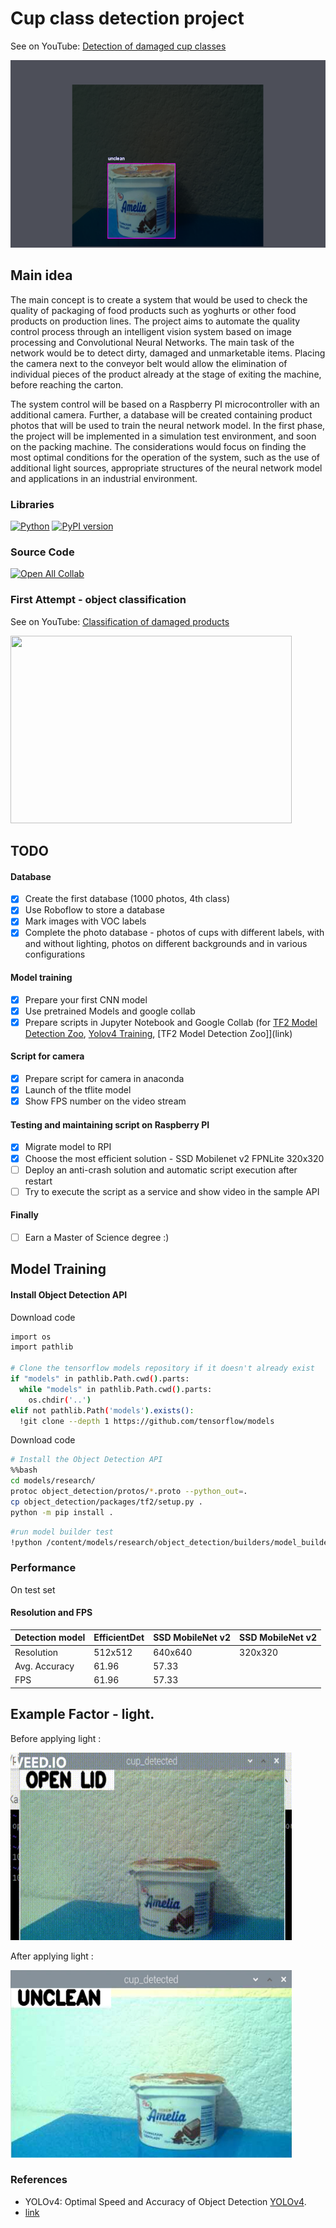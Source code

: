 # Cup class detection project

See on YouTube: [Detection of damaged cup classes](SOON)

[<img src="assets/roboflow_labels.png" width="550" height="300">](https://www.youtube.com/watch?v=bSiHZTzwNEM)

## Main idea
The main concept is to create a system that would be used to check the quality of packaging of food products such as yoghurts or other food products on production lines. The project aims to automate the quality control process through an intelligent vision system based on image processing and Convolutional Neural Networks. The main task of the network would be to detect dirty, damaged and unmarketable items. Placing the camera next to the conveyor belt would allow the elimination of individual pieces of the product already at the stage of exiting the machine, before reaching the carton. 

The system control will be based on a Raspberry PI microcontroller with an additional camera. Further, a database will be created containing product photos that will be used to train the neural network model. In the first phase, the project will be implemented in a simulation test environment, and soon on the packing machine.
The considerations would focus on finding the most optimal conditions for the operation of the system, such as the use of additional light sources, appropriate structures of the neural network model and applications in an industrial environment. 

### Libraries
[![Python](https://img.shields.io/pypi/pyversions/tensorflow.svg?style=plastic)](https://badge.fury.io/py/tensorflow)
[![PyPI version](https://badge.fury.io/py/tensorflow.svg)](https://badge.fury.io/py/tensorflow)

### Source Code
[![Open All Collab](https://colab.research.google.com/assets/colab-badge.svg)](https://colab.research.google.com/github/tomaszsmaruj25/Cup_class_detection)

### First Attempt - object classification
See on YouTube: [Classification of damaged products](https://www.youtube.com/watch?v=bSiHZTzwNEM)

[<img src="assets/yt_video_speed.gif" width="450" height="300">](https://www.youtube.com/watch?v=bSiHZTzwNEM)


## TODO
#### Database
* [x] Create the first database (1000 photos, 4th class) 
* [x] Use Roboflow to store a database
* [x] Mark images with VOC labels
* [x] Complete the photo database - photos of cups with different labels, with and without lighting, photos on different backgrounds and in various configurations 
#### Model training 
* [x] Prepare your first CNN model
* [x] Use pretrained Models and google collab
* [x] Prepare scripts in Jupyter Notebook and Google Collab (for [TF2 Model Detection Zoo](https://colab.research.google.com/github/tomaszsmaruj25/Cup_class_detection/blob/main/Final_Train_TF2_detection_Zoo.ipynb), [Yolov4 Training](link), [TF2 Model Detection Zoo]](link)
#### Script for camera
* [x] Prepare script for camera in anaconda
* [x] Launch of the tflite model 
* [x] Show FPS number on the video stream
#### Testing and maintaining script on Raspberry PI 
* [x] Migrate model to RPI
* [x] Choose the most efficient solution - SSD Mobilenet v2 FPNLite 320x320
* [ ] Deploy an anti-crash solution and automatic script execution after restart
* [ ] Try to execute the script as a service and show video in the sample API 
#### Finally
* [ ] Earn a Master of Science degree :)


## Model Training
#### Install Object Detection API 

Download code
```bash
import os
import pathlib

# Clone the tensorflow models repository if it doesn't already exist
if "models" in pathlib.Path.cwd().parts:
  while "models" in pathlib.Path.cwd().parts:
    os.chdir('..')
elif not pathlib.Path('models').exists():
  !git clone --depth 1 https://github.com/tensorflow/models
```

Download code
```bash
# Install the Object Detection API
%%bash
cd models/research/
protoc object_detection/protos/*.proto --python_out=.
cp object_detection/packages/tf2/setup.py .
python -m pip install .
```

```bash
#run model builder test
!python /content/models/research/object_detection/builders/model_builder_tf2_test.py
```

### Performance
On test set

#### Resolution and FPS

| Detection model| EfficientDet | SSD MobileNet v2| SSD MobileNet v2 |
|----------------|--------------|-----------------|------------------|
| Resolution     | 512x512   | 640x640   | 320x320  |
| Avg. Accuracy  | 61.96   | 57.33   |         |
| FPS            | 61.96   | 57.33   |         |




## Example Factor - light.
Before applying light :

<img src="assets/unclean_dark.gif" width="450" height="300">

After applying light :

<img src="assets/unclean_light.png" width="450" height="300">

### References

  * YOLOv4: Optimal Speed and Accuracy of Object Detection [YOLOv4](https://arxiv.org/abs/2004.10934).
  * [link](link)
